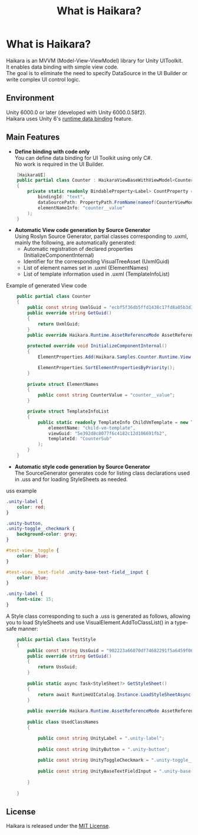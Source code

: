 ﻿---
order: -1
title: What is Haikara?
---

# What is Haikara?
Haikara is an MVVM (Model-View-ViewModel) library for Unity UIToolkit.  
It enables data binding with simple view code.  
The goal is to eliminate the need to specify DataSource in the UI Builder or write complex UI control logic.

## Environment
Unity 6000.0 or later (developed with Unity 6000.0.58f2).  
Haikara uses Unity 6's [runtime data binding](https://docs.unity3d.com/6000.0/Documentation/Manual/UIE-runtime-binding.html) feature.

## Main Features
- **Define binding with code only**  
  You can define data binding for UI Toolkit using only C#.  
  No work is required in the UI Builder.
```csharp
    [HaikaraUI]
    public partial class Counter : HaikaraViewBaseWithViewModel<CounterViewModel>
    {
        private static readonly BindableProperty<Label> CountProperty = BindableProperty<Label>.Create(
            bindingId: "text",
            dataSourcePath: PropertyPath.FromName(nameof(CounterViewModel.Label)),
            elementNameInfo: "counter__value"
        );
    }
```

- **Automatic View code generation by Source Generator**  
  Using Roslyn Source Generator, partial classes corresponding to .uxml, mainly the following, are automatically generated:
    - Automatic registration of declared properties (InitializeComponentInternal)
    - Identifier for the corresponding VisualTreeAsset (UxmlGuid)
    - List of element names set in .uxml (ElementNames)
    - List of template information used in .uxml (TemplateInfoList)

Example of generated View code
```csharp
    public partial class Counter
    {
        public const string UxmlGuid = "ecbf5f36db5ffd1438c17fd8a05b3d33";
        public override string GetGuid()
        {
            return UxmlGuid;
        }
        public override Haikara.Runtime.AssetReferenceMode AssetReferenceMode => Haikara.Runtime.AssetReferenceMode.Resource;
        
        protected override void InitializeComponentInternal()
        {
            ElementProperties.Add(Haikara.Samples.Counter.Runtime.View.Counter.CountProperty);

            ElementProperties.SortElementPropertiesByPriority();
        }
        
        private struct ElementNames
        {
            public const string CounterValue = "counter__value";
        }

        private struct TemplateInfoList
        {
            public static readonly TemplateInfo ChildVmTemplate = new TemplateInfo(
                elementName: "child-vm-template",
                viewGuid: "5e392d8c8077f6c4182c12d106691fb2",
                templateId: "CounterSub"
            );
        }
    }
```

- **Automatic style code generation by Source Generator**  
  The SourceGenerator generates code for listing class declarations used in .uss and for loading StyleSheets as needed.

uss example
```css
.unity-label {
    color: red;
}

.unity-button,
.unity-toggle__checkmark {
    background-color: gray;
}

#test-view__toggle {
    color: blue;
}

#test-view__text-field .unity-base-text-field__input {
    color: blue;
}

.unity-label {
    font-size: 15;
}
```
A Style class corresponding to such a .uss is generated as follows, allowing you to load StyleSheets and use VisualElement.AddToClassList() in a type-safe manner:

```csharp
    public partial class TestStyle
    {
        public const string UssGuid = "902223a66070df74682291f5a6459f06";
        public override string GetGuid()
        {
            return UssGuid;
        }
        
        public static async Task<StyleSheet?> GetStyleSheet()
        {
            return await RuntimeUICatalog.Instance.LoadStyleSheetAsync(UssGuid);
        }
        
        public override Haikara.Runtime.AssetReferenceMode AssetReferenceMode => Haikara.Runtime.AssetReferenceMode.Resource;
        
        public class UsedClassNames
        {

            public const string UnityLabel = ".unity-label";
            
            public const string UnityButton = ".unity-button";
            
            public const string UnityToggleCheckmark = ".unity-toggle__checkmark";
            
            public const string UnityBaseTextFieldInput = ".unity-base-text-field__input";
            
        }
            
    }
```

## License
Haikara is released under the [MIT License](https://github.com/fireskyvvv/Haikara/blob/master/LICENSE.md).